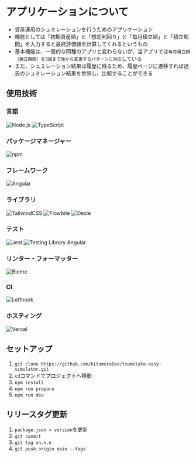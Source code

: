 # アプリケーションについて

- 資産運用のシュミレーションを行うためのアプリケーション
- 機能としては「初期資産額」と「想定利回り」と「毎月積立額」と「積立期間」を入力すると最終評価額を計算してくれるというもの
- 基本機能は、一般的な同種のアプリと変わらないが、当アプリでは`毎月積立額（積立期間）を3回まで後から変更するパターンに対応`している
- また、シュミレーション結果は履歴に残るため、履歴ページに遷移すれば過去のシュミレーション結果を参照し、比較することができる

## 使用技術

### 言語

![Node.js](https://img.shields.io/badge/Node-v22.0.0-blue)
![TypeScript](https://img.shields.io/badge/TypeScript-v5.5.4-blue)

### パッケージマネージャー

![npm](https://img.shields.io/badge/npm-v10.5.1-blue)

### フレームワーク

![Angular](https://img.shields.io/badge/Angular-v19.1.1-blue)

### ライブラリ

![TailwindCSS](https://img.shields.io/badge/TailwindCSS-v3.4.0-blue)
![Flowbite](https://img.shields.io/badge/Flowbite-v2.2.1-blue)
![Dexie](https://img.shields.io/badge/Dexie-v3.2.4-blue)

### テスト

![Jest](https://img.shields.io/badge/Jest-v29.7.0-blue)
![Testing Library Angular](https://img.shields.io/badge/Testing_Library_Angular-v17.3.5-blue)

### リンター・フォーマッター

![Biome](https://img.shields.io/badge/Biome-v1.9.4-blue)

### CI

![Lefthook](https://img.shields.io/badge/Lefthook-v1.11.9-blue)

### ホスティング

![Vercel](https://img.shields.io/badge/Vercel-Supported-blue)

## セットアップ

1. `git clone https://github.com/kitamuraDev/tsumitate-easy-simulator.git`
2. `cd`コマンドでプロジェクトへ移動
3. `npm install`
4. `npm run prepare`
5. `npm run dev`

## リリースタグ更新

1. `package.json > version`を更新
2. `git commit`
3. `git tag vn.n.n`
4. `git push origin main --tags`
